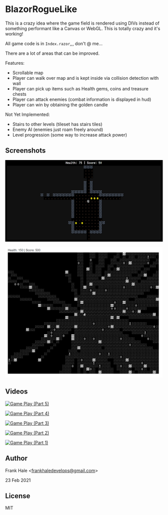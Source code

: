 # BlazorRogueLike

This is a crazy idea where the game field is rendered using DIVs instead of
something performant like a Canvas or WebGL. This is totally crazy and it's
working!

All game code is in `Index.razor`,,, don't @ me...

There are a lot of areas that can be improved.

Features:

- Scrollable map
- Player can walk over map and is kept inside via collision detection with wall
- Player can pick up items such as Health gems, coins and treasure chests
- Player can attack enemies (combat information is displayed in hud)
- Player can win by obtaining the golden candle

Not Yet Implemented:

- Stairs to other levels (tileset has stairs tiles)
- Enemy AI (enemies just roam freely around)
- Level progression (some way to increase attack power)

## Screenshots

![New](screenshots/new-tileset.png)

![Old](screenshots/demo.png)

## Videos

[![Game Play (Part 5)](https://img.youtube.com/vi/_Nu-_8Opx_M/0.jpg)](https://www.youtube.com/watch?v=_Nu-_8Opx_M)

[![Game Play (Part 4)](https://img.youtube.com/vi/IamPy2GVZ2U/0.jpg)](https://www.youtube.com/watch?v=IamPy2GVZ2U)

[![Game Play (Part 3)](https://img.youtube.com/vi/tgjRUyfhn2s/0.jpg)](https://www.youtube.com/watch?v=tgjRUyfhn2s)

[![Game Play (Part 2)](https://img.youtube.com/vi/7A3VwB2smNE/0.jpg)](https://www.youtube.com/watch?v=7A3VwB2smNE)

[![Game Play (Part 1)](https://img.youtube.com/vi/xezQIAswiIM/0.jpg)](https://www.youtube.com/watch?v=xezQIAswiIM)

## Author

Frank Hale &lt;frankhaledevelops@gmail.com&gt;

23 Feb 2021

## License

MIT